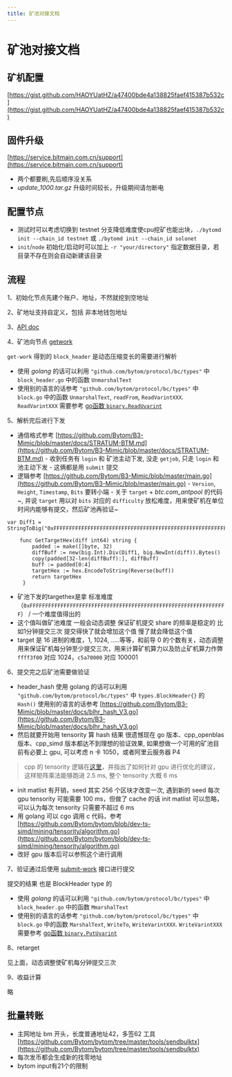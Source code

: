 ```yaml
---
title: 矿池对接文档
---
```


# 矿池对接文档

<a name="1172f2d3"></a>
## 矿机配置

[https://gist.github.com/HAOYUatHZ/a47400bde4a138825faef415387b532c](https://gist.github.com/HAOYUatHZ/a47400bde4a138825faef415387b532c)

<a name="6f78a4be"></a>
## 固件升级

[https://service.bitmain.com.cn/support](https://service.bitmain.com.cn/support)

* 两个都要刷,先后顺序没关系
* _update_1000.tar.gz_ 升级时间较长，升级期间请勿断电

<a name="bb3098d6"></a>
## 配置节点

* 测试时可以考虑切换到 testnet 分支降低难度使cpu挖矿也能出块，`./bytomd init --chain_id testnet` 或 `./bytomd init --chain_id solonet`
* `init`/`node` 初始化/启动时可以加上 `-r "your/directory"` 指定数据目录，若目录不存在则会自动新建该目录

<a name="f630b9a4"></a>
## 流程

1、初始化节点先建个账户、地址，不然就挖到空地址

2、矿地址支持自定义，包括 非本地钱包地址

3、[API doc](https://github.com/Bytom/bytom/wiki/API-Reference)

4、矿池向节点 [getwork](https://github.com/Bytom/bytom/wiki/API-Reference#get-work)

`get-work` 得到的 `block_header` 是动态压缩变长的需要进行解析

* 使用 _golang_ 的话可以利用 `"github.com/bytom/protocol/bc/types"` 中 `block_header.go` 中的函数 `UnmarshalText`
* 使用别的语言的话参考 `"github.com/bytom/protocol/bc/types"` 中 `block.go` 中的函数 `UnmarshalText`, `readFrom`, `ReadVarintXXX`. `ReadVarintXXX` 需要参考 [go函数 `binary.ReadUvarint`](https://go.googlesource.com/go/+/go1.4.3/src/encoding/binary/varint.go)

5、解析完后进行下发

* 通信格式参考 [https://github.com/Bytom/B3-Mimic/blob/master/docs/STRATUM-BTM.md](https://github.com/Bytom/B3-Mimic/blob/master/docs/STRATUM-BTM.md) - 收到任务有 `login` 和 矿池主动下发, 没走 `getjob`, 只走 `login` 和 池主动下发 - 这俩都是用 `submit` 提交
* 逻辑参考 [https://github.com/Bytom/B3-Mimic/blob/master/main.go](https://github.com/Bytom/B3-Mimic/blob/master/main.go) - `Version`, `Height`, `Timestamp`, `Bits` 要转小端 - 关于 `target` + _btc.com_antpool_ 的代码 ~, 并说 `target` 用以对 `bits` 对应的 `difficulty` 放松难度，用来使矿机在单位时间内能够有提交，然后矿池再验证~

```
var Diff1 = StringToBig("0xFFFFFFFFFFFFFFFFFFFFFFFFFFFFFFFFFFFFFFFFFFFFFFFFFFFFFFFFFFFFFFFF")

    func GetTargetHex(diff int64) string {
        padded := make([]byte, 32)
        diffBuff := new(big.Int).Div(Diff1, big.NewInt(diff)).Bytes()
        copy(padded[32-len(diffBuff):], diffBuff)
        buff := padded[0:4]
        targetHex := hex.EncodeToString(Reverse(buff))
        return targetHex
     }
```

* 矿池下发的targethex是拿 标准难度（`0xFFFFFFFFFFFFFFFFFFFFFFFFFFFFFFFFFFFFFFFFFFFFFFFFFFFFFFFFFFFFFFFF`） / 一个难度值得出的
* 这个值叫做矿池难度 一般会动态调整 保证矿机提交 share 的频率是稳定的 比如1分钟提交三次 提交得快了就会增加这个值 慢了就会降低这个值
* target 是 16 进制的难度，1, 1024, …..等等，和前导 0 的个数有关，动态调整用来保证矿机每分钟至少提交三次，用来计算矿机算力以及防止矿机算力作弊 `ffff3f00` 对应 1024，`c5a70000` 对应 100001

6、提交完之后矿池需要做验证

* header_hash 使用 golang 的话可以利用 `"github.com/bytom/protocol/bc/types"` 中 `types.BlockHeader{}` 的 `Hash()` 使用别的语言的话参考 [https://github.com/Bytom/B3-Mimic/blob/master/docs/blhr_hash_V3.go](https://github.com/Bytom/B3-Mimic/blob/master/docs/blhr_hash_V3.go)
* 然后就要开始用 tensority 算 hash 结果 很遗憾现在 go 版本、cpp_openblas 版本、cpp_simd 版本都达不到理想的验证效果, 如果想做一个可用的矿池目前有必要上 gpu, 可以考虑 n 卡 1050，或者阿里云服务器 P4

> cpp 的 tensority 逻辑在[这里](https://github.com/Bytom/CppTensority)，并指出了如何针对 gpu 进行优化的建议，这样矩阵乘法能够跑进 2.5 ms, 整个 tensority 大概 6 ms


* init matlist 有开销，seed 其实 256 个区块才改变一次, 遇到新的 seed 每次 gpu tensority 可能需要 100 ms，但做了 cache 的话 init matlist 可以忽略，可以认为每次 tensority 只需要不超过 6 ms
* 用 golang 可以 cgo 调用 c 代码，参考 [https://github.com/Bytom/bytom/blob/dev-ts-simd/mining/tensority/algorithm.go](https://github.com/Bytom/bytom/blob/dev-ts-simd/mining/tensority/algorithm.go)
* 改好 gpu 版本后可以参照这个进行调用

7、验证通过后使用 [submit-work](https://github.com/Bytom/bytom/wiki/API-Reference#submit-work) 接口进行提交

提交的结果 也是 BlockHeader type 的

* 使用 _golang_ 的话可以利用 `"github.com/bytom/protocol/bc/types"` 中 `block_header.go` 中的函数 `MmarshalText`
* 使用别的语言的话参考 `"github.com/bytom/protocol/bc/types"` 中 `block.go` 中的函数 `MarshalText`, `WriteTo`, `WriteVarintXXX`. `WriteVarintXXX` 需要参考 [go函数 `binary.PutUvarint`](https://go.googlesource.com/go/+/go1.4.3/src/encoding/binary/varint.go)

8、retarget

见上面，动态调整使矿机每分钟提交三次

9、收益计算

略

<a name="cbd08f58"></a>
## 批量转账

* 主网地址 bm 开头，长度普通地址42，多签62 工具 [https://github.com/Bytom/bytom/tree/master/tools/sendbulktx](https://github.com/Bytom/bytom/tree/master/tools/sendbulktx)
* 每次发币都会生成新的找零地址
* bytom input有21个的限制


